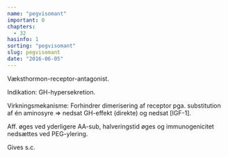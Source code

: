 ```yaml
---
name: "pegvisomant"
important: 0
chapters:  
  - 32
hasinfo: 1
sorting: "pegvisomant"
slug: pegvisomant
date: "2016-06-05"
---
```


Væksthormon-receptor-antagonist.

Indikation: GH-hypersekretion. 

Virkningsmekanisme: Forhindrer dimerisering af receptor pga. substitution af én aminosyre => nedsat GH-effekt (direkte) og nedsat [IGF-1].

Aff. øges ved yderligere AA-sub, halveringstid øges og immunogenicitet nedsættes ved PEG-ylering.

Gives s.c.
